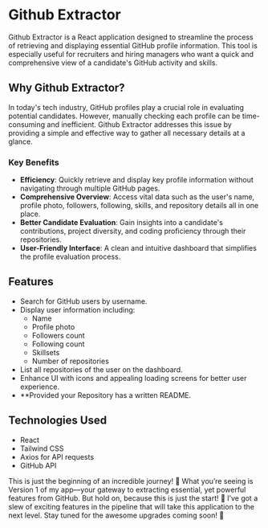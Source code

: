 # Github Extractor

Github Extractor is a React application designed to streamline the process of retrieving and displaying essential GitHub profile information. This tool is especially useful for recruiters and hiring managers who want a quick and comprehensive view of a candidate's GitHub activity and skills.

## Why Github Extractor?

In today's tech industry, GitHub profiles play a crucial role in evaluating potential candidates. However, manually checking each profile can be time-consuming and inefficient. Github Extractor addresses this issue by providing a simple and effective way to gather all necessary details at a glance.

### Key Benefits

- **Efficiency**: Quickly retrieve and display key profile information without navigating through multiple GitHub pages.
- **Comprehensive Overview**: Access vital data such as the user's name, profile photo, followers, following, skills, and repository details all in one place.
- **Better Candidate Evaluation**: Gain insights into a candidate's contributions, project diversity, and coding proficiency through their repositories.
- **User-Friendly Interface**: A clean and intuitive dashboard that simplifies the profile evaluation process.

## Features

- Search for GitHub users by username.
- Display user information including:
  - Name
  - Profile photo
  - Followers count
  - Following count
  - Skillsets
  - Number of repositories
- List all repositories of the user on the dashboard.
- Enhance UI with icons and appealing loading screens for better user experience.
- **Provided your Repository has a written README.

## Technologies Used

- React
- Tailwind CSS
- Axios for API requests
- GitHub API

This is just the beginning of an incredible journey! 🎉 What you’re seeing is Version 1 of my app—your gateway to extracting essential, yet powerful features from GitHub. But hold on, because this is just the start! 🚀 I’ve got a slew of exciting features in the pipeline that will take this application to the next level. Stay tuned for the awesome upgrades coming soon! 🌟
